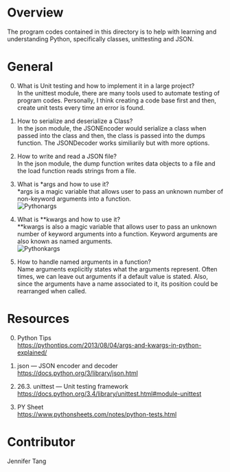 # Overview #
The program codes contained in this directory is to help with learning and understanding Python, specifically classes, unittesting and JSON.  

# General #
0. What is Unit testing and how to implement it in a large project?  
In the unittest module, there are many tools used to automate testing of program codes.  Personally, I think creating a code base first and then, create unit tests every time an error is found.  

1. How to serialize and deserialize a Class?  
In the json module, the JSONEncoder would serialize a class when passed into the class and then, the class is passed into the dumps function.  The JSONDecoder works similiarily but with more options.  

2. How to write and read a JSON file?  
In the json module, the dump function writes data objects to a file and the load function reads strings from a file.

3. What is \*args and how to use it?  
\*args is a magic variable that allows user to pass an unknown number of non-keyword arguments into a function.  
![Pythonargs](https://i.imgur.com/Uxigeoa.png)

4. What is \*\*kwargs and how to use it?  
\*\*kwargs is also a magic variable that allows user to pass an unknown number of keyword arguments into a function.  Keyword arguments are also known as named arguments.  
![Pythonkargs](https://i.imgur.com/67Ho8oI.png)

5. How to handle named arguments in a function?  
Name arguments explicitly states what the arguments represent.  Often times, we can leave out arguments if a default value is stated.  Also, since the arguments have a name associated to it, its position could be rearranged when called.

# Resources #
0. Python Tips  
https://pythontips.com/2013/08/04/args-and-kwargs-in-python-explained/  

1. json — JSON encoder and decoder  
https://docs.python.org/3/library/json.html  

2. 26.3. unittest — Unit testing framework  
https://docs.python.org/3.4/library/unittest.html#module-unittest  

3. PY Sheet  
https://www.pythonsheets.com/notes/python-tests.html  

# Contributor #
Jennifer Tang  
